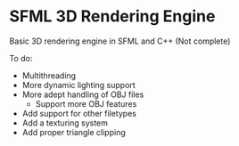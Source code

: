 # SFML 3D Rendering Engine

Basic 3D rendering engine in SFML and C++ (Not complete)

To do:
  - Multithreading
  - More dynamic lighting support
  - More adept handling of OBJ files
    - Support more OBJ features
  - Add support for other filetypes
  - Add a texturing system
  - Add proper triangle clipping
  
